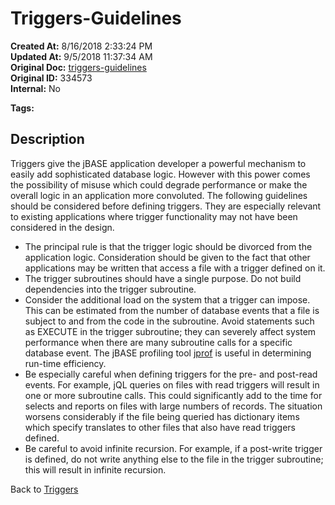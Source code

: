 # Triggers-Guidelines

**Created At:** 8/16/2018 2:33:24 PM  
**Updated At:** 9/5/2018 11:37:34 AM  
**Original Doc:** [triggers-guidelines](https://docs.jbase.com/48168-triggers/triggers-guidelines)  
**Original ID:** 334573  
**Internal:** No  

**Tags:**
<badge text='use of triggers' vertical='middle' />

## Description

Triggers give the jBASE application developer a powerful mechanism to easily add sophisticated database logic. However with this power comes the possibility of misuse which could degrade performance or make the overall logic in an application more convoluted. The following guidelines should be considered before defining triggers. They are especially relevant to existing applications where trigger functionality may not have been considered in the design.

- The principal rule is that the trigger logic should be divorced from the application logic. Consideration should be given to the fact that other applications may be written that access a file with a trigger defined on it.
- The trigger subroutines should have a single purpose. Do not build dependencies into the trigger subroutine.
- Consider the additional load on the system that a trigger can impose. This can be estimated from the number of database events that a file is subject to and from the code in the subroutine. Avoid statements such as EXECUTE in the trigger subroutine; they can severely affect system performance when there are many subroutine calls for a specific database event. The jBASE profiling tool [jprof](./../../tools/jprof) is useful in determining run-time efficiency.
- Be especially careful when defining triggers for the pre- and post-read events. For example, jQL queries on files with read triggers will result in one or more subroutine calls. This could significantly add to the time for selects and reports on files with large numbers of records. The situation worsens considerably if the file being queried has dictionary items which specify translates to other files that also have read triggers defined.
- Be careful to avoid infinite recursion. For example, if a post-write trigger is defined, do not write anything else to the file in the trigger subroutine; this will result in infinite recursion.

Back to [Triggers](./../README.md)
